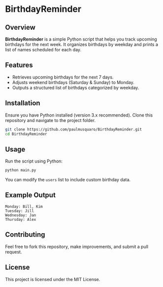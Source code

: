 # BirthdayReminder

## Overview

**BirthdayReminder** is a simple Python script that helps you track upcoming birthdays for the next week. It organizes birthdays by weekday and prints a list of names scheduled for each day.

## Features

- Retrieves upcoming birthdays for the next 7 days.
- Adjusts weekend birthdays (Saturday & Sunday) to Monday.
- Outputs a structured list of birthdays categorized by weekday.

## Installation

Ensure you have Python installed (version 3.x recommended). Clone this repository and navigate to the project folder.

```sh
git clone https://github.com/paulmusquaro/BirthdayReminder.git
cd BirthdayReminder
```

## Usage

Run the script using Python:

```sh
python main.py
```

You can modify the `users` list to include custom birthday data.

## Example Output

```
Monday: Bill, Kim
Tuesday: Jill
Wednesday: Jan
Thursday: Alex
```

## Contributing

Feel free to fork this repository, make improvements, and submit a pull request.

## License

This project is licensed under the MIT License.
